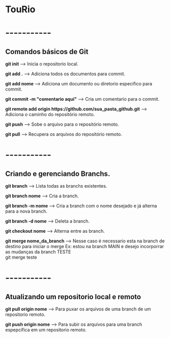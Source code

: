 # TouRio

# -----------
<h2>Comandos básicos de Git</h2>
<p><b>git init </b> --> Inicia o repositorio local.</p>

<p><b>git add .</b>  --> Adiciona todos os documentos para commit. </p>
<p><b>git add nome </b>  --> Adiciona um documento ou diretorio especifico para commit. </p> 

<p><b>git commit -m "comentario aqui"</b>  --> Cria um comentario para o commit.</p>

<p><b>git remote add origin https://github.com/sua_pasta_github.git</b> --> Adiciona o caminho do repositório remoto.</p>

<p><b>git push</b>  --> Sobe o arquivo para o repositório remoto.</p>
<p><b>git pull</b> --> Recupera os arquivos do repositório remoto.</p>

# -----------
<h2>Criando e gerenciando Branchs.</h2>
<p><b>git branch</b> --> Lista todas as branchs existentes.</p>
<p><b>git branch nome</b> --> Cria a branch.</p> 
<p><b>git branch -m nome</b> --> Cria a branch com o nome desejado e já alterna para a nova branch.</p>
<p><b> git branch -d nome</b> --> Deleta a branch.</p>

<p><b>git checkout nome</b> --> Alterna entre as branch.</p>
<p><b>git merge nome_da_branch</b> --> Nesse caso é necessario esta na branch de destino para iniciar o merge
Ex: estou na branch MAIN e desejo incorporrar as mudanças da branch TESTE<br>
git merge teste

 # -----------
<h2>Atualizando um repositorio local e remoto</h2>
<p><b>git pull origin nome</b> --> Para puxar os arquivos de uma branch de um repositorio remoto.</p>

<p><b>git push origin nome</b> --> Para subir os arquivos para uma branch espepcífica em um repositorio remoto.</p> 
